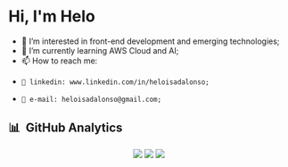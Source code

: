 <h1 align="left">Hi, I'm Helo</h1>

- 👀 I’m interested in front-end development and emerging technologies;
- 🌱 I’m currently learning AWS Cloud and AI;
- 📫 How to reach me:
-     📍 linkedin: www.linkedin.com/in/heloisadalonso;
-     📍 e-mail: heloisadalonso@gmail.com;

## 📊 &nbsp;GitHub Analytics
<div align="center">
  <img src="http://github-profile-summary-cards.vercel.app/api/cards/profile-details?username=heloisadalonso&theme=tokyonight" />
  <img src="http://github-profile-summary-cards.vercel.app/api/cards/repos-per-language?username=heloisadalonso&theme=tokyonight" />
  <img src="http://github-profile-summary-cards.vercel.app/api/cards/most-commit-language?username=heloisadalonso&theme=tokyonight" />

</div>
<!---
heloisadalonso/heloisadalonso is a ✨ special ✨ repository because its `README.md` (this file) appears on your GitHub profile.
You can click the Preview link to take a look at your changes.
--->
